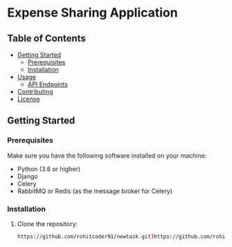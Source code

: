# Expense Sharing Application

## Table of Contents
- [Getting Started](#getting-started)
  - [Prerequisites](#prerequisites)
  - [Installation](#installation)
- [Usage](#usage)
  - [API Endpoints](#api-endpoints)
- [Contributing](#contributing)
- [License](#license)

## Getting Started

### Prerequisites

Make sure you have the following software installed on your machine:

- Python (3.6 or higher)
- Django
- Celery
- RabbitMQ or Redis (as the message broker for Celery)

### Installation

1. Clone the repository:

   ```bash
   https://github.com/rohitcoder91/newtask.git)https://github.com/rohitcoder91/newtask.git
